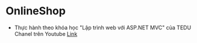 ﻿# OnlineShop

- Thực hành theo khóa học "Lập trình web với ASP.NET MVC" của TEDU Chanel trên Youtube [Link](https://www.youtube.com/watch?v=M0jdFS4ZyEk&list=PLRhlTlpDUWsyK1TIsewrQ7WwC7QkCSCPD&index=1)